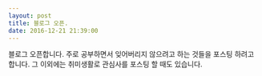 ```yaml
---
layout: post
title: 블로그 오픈.
date: 2016-12-21 21:39:00
---
```

 블로그 오픈합니다.
 주로 공부하면서 잊어버리지 않으려고 하는 것들을 포스팅 하려고 합니다.
 그 이외에는 취미생활로 관심사를 포스팅 할 때도 있습니다.
